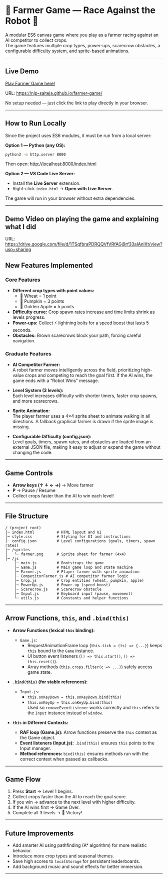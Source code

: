 # 🌾 Farmer Game — Race Against the Robot 🤖

A modular ES6 canvas game where you play as a farmer racing against an AI competitor to collect crops.  
The game features multiple crop types, power-ups, scarecrow obstacles, a configurable difficulty system, and sprite-based animations.

---

## Live Demo

[Play Farmer Game here!](https://nlp-saiteja.github.io/farmer-game/)


URL: https://nlp-saiteja.github.io/farmer-game/

No setup needed — just click the link to play directly in your browser.

---

## How to Run Locally

Since the project uses ES6 modules, it must be run from a local server:

**Option 1 — Python (any OS):**

```bash
python3 -m http.server 8000
```

Then open: [http://localhost:8000/index.html](http://localhost:8000/index.html)

**Option 2 — VS Code Live Server:**

- Install the **Live Server** extension.
- Right-click `index.html` → **Open with Live Server**.

The game will run in your browser without extra dependencies.

---

## Demo Video on playing the game and explaining what I did

URL: https://drive.google.com/file/d/1TSqfbraPDRQQVfVRfAGj9rf33aIAnlXt/view?usp=sharing

## New Features Implemented

### Core Features

- **Different crop types with point values:**
  - 🌾 Wheat = 1 point
  - 🎃 Pumpkin = 3 points
  - 🍎 Golden Apple = 5 points
- **Difficulty curve:** Crop spawn rates increase and time limits shrink as levels progress.
- **Power-ups:** Collect ⚡ lightning bolts for a speed boost that lasts 5 seconds.
- **Obstacles:** Brown scarecrows block your path, forcing careful navigation.

### Graduate Features

- **AI Competitor Farmer:**  
  A robot farmer moves intelligently across the field, prioritizing high-value crops and competing to reach the goal first. If the AI wins, the game ends with a “Robot Wins” message.

- **Level System (3 levels):**  
  Each level increases difficulty with shorter timers, faster crop spawns, and more scarecrows.

- **Sprite Animation:**  
  The player farmer uses a 4×4 sprite sheet to animate walking in all directions. A fallback graphical farmer is drawn if the sprite image is missing.

- **Configurable Difficulty (config.json):**  
  Level goals, timers, spawn rates, and obstacles are loaded from an external JSON file, making it easy to adjust or expand the game without changing the code.

---

## Game Controls

- **Arrow keys (↑ ↓ ← →)** → Move farmer
- **P** → Pause / Resume
- Collect crops faster than the AI to win each level!

---

## File Structure

```
/ (project root)
│─ index.html          # HTML layout and UI
│─ style.css           # Styling for UI and instructions
│─ config.json         # Level configurations (goals, timers, spawn rates)
│─ /sprites
│   └─ farmer.png      # Sprite sheet for farmer (4x4)
│─ /js
    │─ main.js         # Bootstraps the game
    │─ Game.js         # Main game loop and state machine
    │─ Farmer.js       # Player farmer with sprite animation
    │─ CompetitorFarmer.js # AI competitor farmer logic
    │─ Crop.js         # Crop entities (wheat, pumpkin, apple)
    │─ PowerUp.js      # Power-up (speed boost)
    │─ Scarecrow.js    # Scarecrow obstacle
    │─ Input.js        # Keyboard input (pause, movement)
    └─ utils.js        # Constants and helper functions
```

---

## Arrow Functions, `this`, and `.bind(this)`

- **Arrow Functions (lexical `this` binding):**

  - `Game.js`:
    - RequestAnimationFrame loop (`this.tick = (ts) => {...}`) keeps `this` bound to the `Game` instance.
    - UI button event listeners (`() => this.start()`, `() => this.reset()`).
    - Array methods (`this.crops.filter(c => ...)`) safely access game state.

- **`.bind(this)` (for stable references):**

  - `Input.js`:
    - `this.onKeyDown = this.onKeyDown.bind(this)`
    - `this.onKeyUp = this.onKeyUp.bind(this)`  
      Used so `removeEventListener` works correctly and `this` refers to the `Input` instance instead of `window`.

- **`this` in Different Contexts:**
  - **RAF loop (Game.js):** Arrow functions preserve the `this` context as the Game object.
  - **Event listeners (Input.js):** `.bind(this)` ensures `this` points to the Input manager.
  - **Method references:** `bind(this)` ensures methods run with the correct context when passed as callbacks.

---

## Game Flow

1. Press **Start** → Level 1 begins.
2. Collect crops faster than the AI to reach the goal score.
3. If you win → advance to the next level with higher difficulty.
4. If the AI wins first → Game Over.
5. Complete all 3 levels → 🎉 Victory!

---

## Future Improvements

- Add smarter AI using pathfinding (A\* algorithm) for more realistic behavior.
- Introduce more crop types and seasonal themes.
- Save high scores to `localStorage` for persistent leaderboards.
- Add background music and sound effects for better immersion.

---
